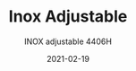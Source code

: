 ---
designer: "Pedrali R&D"
description: "Inox%20is%20a%20simple%20and%20functional%20table%2C%20defined%20by%20a%20geometry%20that%20makes%20it%20suitable%20for%20different%20contexts.%20Poseur%20table%20with%20a%20gas%20lift%20device%20to%20adjust%20the%20height%2C%20sand-blasted%20cast-iron%20square%20central%20base%2C%20stainless%20steel%20column%20and%20cover%20base.%20Top%20available%20in%20different%20sizes%20and%20finishes."
image_primary: "img/Inox_4406H_02_zoom.jpg"
image_secondary: "img/Inox_4406H_01_zoom.jpg"
manufacturer: "Pedrali"
href: "https://www.pedrali.it/en/products/catalog/Table-INOX-4406H/"
subtitle: "INOX adjustable 4406H"
tags: 
  - "Pedrali"
  - "Central Base Tables"
title: "Inox Adjustable"
category: "Central Base Tables"
slug: "/manufacturers/pedrali/central-base-tables/pedrali-r-d-inox-adjustable"
date: "2021-02-19"
---